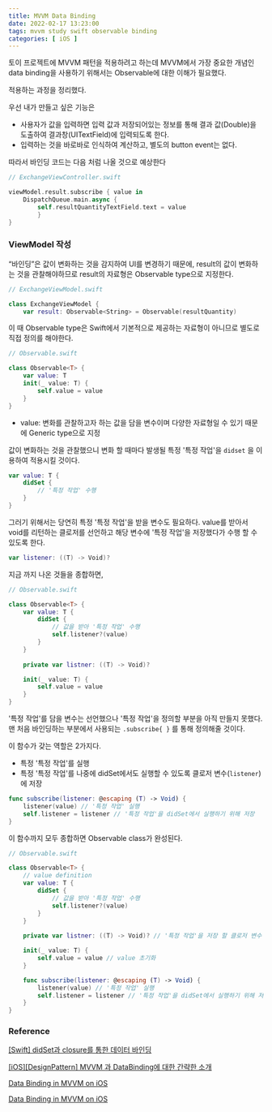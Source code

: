 ```yaml
---
title: MVVM Data Binding
date: 2022-02-17 13:23:00
tags: mvvm study swift observable binding
categories: [ iOS ]
---
```



토이 프로젝트에 MVVM 패턴을 적용하려고 하는데 MVVM에서 가장 중요한 개념인 data binding을 사용하기 위해서는 Observable에 대한 이해가 필요했다. 

적용하는 과정을 정리했다.

우선 내가 만들고 싶은 기능은

- 사용자가 값을 입력하면 입력 값과 저장되어있는 정보를 통해 결과 값(Double)을 도출하여 결과창(UITextField)에 입력되도록 한다.
- 입력하는 것을 바로바로 인식하여 계산하고, 별도의 button event는 없다.

따라서 바인딩 코드는 다음 처럼 나올 것으로 예상한다

```swift
// ExchangeViewController.swift

viewModel.result.subscribe { value in
	DispatchQueue.main.async {
		self.resultQuantityTextField.text = value
		}
}
```

### ViewModel 작성

“바인딩”은 값이 변화하는 것을 감지하여 UI를 변경하기 때문에, result의 값이 변화하는 것을 관찰해야하므로 result의 자료형은 Observable type으로 지정한다.

```swift
// ExchangeViewModel.swift

class ExchangeViewModel {
	var result: Observable<String> = Observable(resultQuantity)
```

이 때 Observable type은 Swift에서 기본적으로 제공하는 자료형이 아니므로 별도로 직접 정의를 해야한다.

```swift
// Observable.swift

class Observable<T> {
	var value: T
	init(_ value: T) {
		self.value = value
	}
}
```

- value: 변화를 관찰하고자 하는 값을 담을 변수이며 다양한 자료형일 수 있기 때문에 Generic type으로 지정

값이 변화하는 것을 관찰했으니 변화 할 때마다 발생될 특정 '특정 작업'을 `didset` 을 이용하여 적용시킬 것이다. 

```swift
var value: T {
	didSet {
		// '특정 작업' 수행
	}
}
```

그러기 위해서는 당연히 특정 '특정 작업'을 받을 변수도 필요하다. value를 받아서 void를 리턴하는 클로저를 선언하고 해당 변수에 '특정 작업'을 저장했다가 수행 할 수 있도록 한다.

```swift
var listener: ((T) -> Void)?
```

지금 까지 나온 것들을 종합하면,

```swift
// Observable.swift

class Observable<T> {
	var value: T {
		didSet {
			// 값을 받아 '특정 작업' 수행
			self.listener?(value)
		}
	}
	
	private var listner: ((T) -> Void)?

	init(_ value: T) {
		self.value = value
	}
}
```

'특정 작업'를 담을 변수는 선언했으나 '특정 작업'을 정의할 부분을 아직 만들지 못했다. 맨 처음 바인딩하는 부분에서 사용되는 `.subscribe{ }` 를 통해 정의해줄 것이다. 

이 함수가 갖는 역할은 2가지다.

- 특정 '특정 작업'를 실행
- 특정 '특정 작업'를 나중에 didSet에서도 실행할 수 있도록 클로저 변수(`listener`)에 저장

```swift
func subscribe(listener: @escaping (T) -> Void) {
	listener(value) // '특정 작업' 실행
	self.listener = listener // '특정 작업'을 didSet에서 실행하기 위해 저장
}
```

이 함수까지 모두 종합하면 Observable class가 완성된다.

```swift
// Observable.swift

class Observable<T> {
	// value definition
	var value: T {
		didSet {
			// 값을 받아 '특정 작업' 수행
			self.listener?(value)
		}
	}
	
	private var listner: ((T) -> Void)? // '특정 작업'을 저장 할 클로저 변수

	init(_ value: T) {
		self.value = value // value 초기화
	}

	func subscribe(listener: @escaping (T) -> Void) {
		listener(value) // '특정 작업' 실행
		self.listener = listener // '특정 작업'을 didSet에서 실행하기 위해 저장
	}
}
```

### Reference

[[Swift] didSet과 closure를 통한 데이터 바인딩](https://sujinnaljin.medium.com/swift-didset%EA%B3%BC-closure%EB%A5%BC-%ED%86%B5%ED%95%9C-%EB%8D%B0%EC%9D%B4%ED%84%B0-%EB%B0%94%EC%9D%B8%EB%94%A9-5a610d28c220)

[[iOS][DesignPattern] MVVM 과 DataBinding에 대한 간략한 소개](https://velog.io/@kipsong/iOSDesignPattern-MVVM-%EA%B3%BC-DataBinding%EC%97%90-%EB%8C%80%ED%95%9C-%EA%B0%84%EB%9E%B5%ED%95%9C-%EC%86%8C%EA%B0%9C)

[Data Binding in MVVM on iOS](https://fitzafful.medium.com/data-binding-in-mvvm-on-ios-714eb15e3913)

[Data Binding in MVVM on iOS](https://beenii.tistory.com/124)
